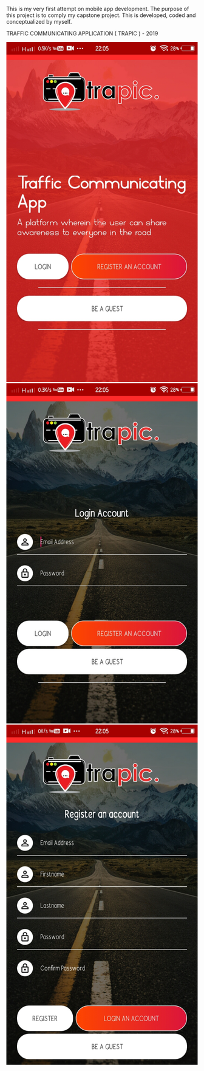 This is my very first attempt on mobile app development.
The purpose of this project is to comply my capstone project. This is developed, coded and conceptualized by myself.

TRAFFIC COMMUNICATING APPLICATION ( TRAPIC ) - 2019

![Test Image 7](https://github.com/reidsolon/corona_tracker/blob/master/readme_img/1.jpg)
![Test Image 7](https://github.com/reidsolon/corona_tracker/blob/master/readme_img/2.jpg)
![Test Image 7](https://github.com/reidsolon/corona_tracker/blob/master/readme_img/3.jpg)
